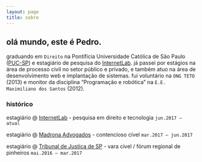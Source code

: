 ```yaml
---
layout: page
title: sobre
---
```


## olá mundo, este é Pedro.

graduando em `Direito` na Pontifícia Universidade Católica de São Paulo ([PUC-SP](http://www.pucsp.br/)) e estagiário de pesquisa do [InternetLab](http://internetlab.org.br). já passei por estágios na área de processo civil no setor público e privado, e também atuo na área de desenvolvimento web e implantação de sistemas. fui voluntário na `ONG TETO` (2013) e monitor da disciplina “Programação e robótica” na `E.E. Maximiliano dos Santos` (2012).

### histórico

estagiário @ [InternetLab](http://internetlab.org.br) - pesquisa em direito e tecnologia `jun.2017 – atual`

estagiário @ [Madrona Advogados](http://www.madronalaw.com.br/) - contencioso cível `mar.2017 – jun.2017`

estagiário @ [Tribunal de Justica de SP](http://www.tjsp.jus.br/) - vara cível / fórum regional de pinheiros `mai.2016 – mar.2017`